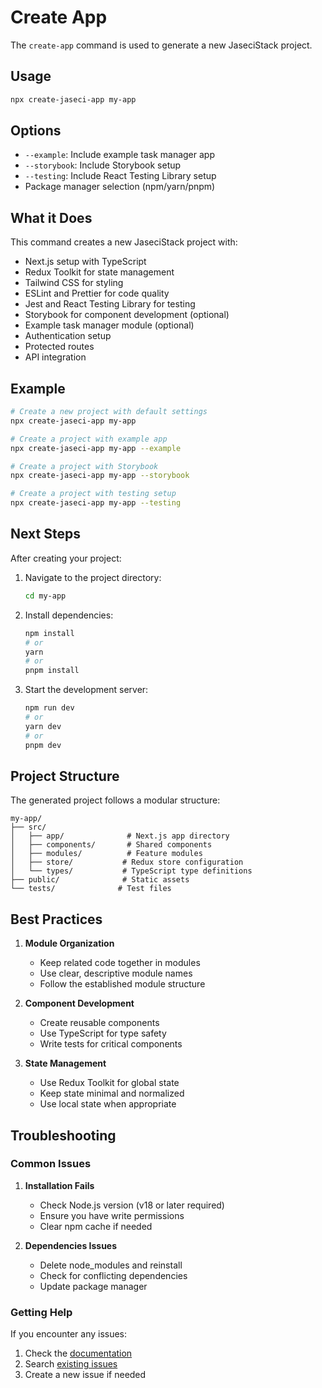 # Create App

The `create-app` command is used to generate a new JaseciStack project.

## Usage

```bash
npx create-jaseci-app my-app
```

## Options

- `--example`: Include example task manager app
- `--storybook`: Include Storybook setup
- `--testing`: Include React Testing Library setup
- Package manager selection (npm/yarn/pnpm)

## What it Does

This command creates a new JaseciStack project with:

- Next.js setup with TypeScript
- Redux Toolkit for state management
- Tailwind CSS for styling
- ESLint and Prettier for code quality
- Jest and React Testing Library for testing
- Storybook for component development (optional)
- Example task manager module (optional)
- Authentication setup
- Protected routes
- API integration

## Example

```bash
# Create a new project with default settings
npx create-jaseci-app my-app

# Create a project with example app
npx create-jaseci-app my-app --example

# Create a project with Storybook
npx create-jaseci-app my-app --storybook

# Create a project with testing setup
npx create-jaseci-app my-app --testing
```

## Next Steps

After creating your project:

1. Navigate to the project directory:
   ```bash
   cd my-app
   ```

2. Install dependencies:
   ```bash
   npm install
   # or
   yarn
   # or
   pnpm install
   ```

3. Start the development server:
   ```bash
   npm run dev
   # or
   yarn dev
   # or
   pnpm dev
   ```

## Project Structure

The generated project follows a modular structure:

```
my-app/
├── src/
│   ├── app/              # Next.js app directory
│   ├── components/       # Shared components
│   ├── modules/          # Feature modules
│   ├── store/           # Redux store configuration
│   └── types/           # TypeScript type definitions
├── public/              # Static assets
└── tests/              # Test files
```

## Best Practices

1. **Module Organization**
   - Keep related code together in modules
   - Use clear, descriptive module names
   - Follow the established module structure

2. **Component Development**
   - Create reusable components
   - Use TypeScript for type safety
   - Write tests for critical components

3. **State Management**
   - Use Redux Toolkit for global state
   - Keep state minimal and normalized
   - Use local state when appropriate

## Troubleshooting

### Common Issues

1. **Installation Fails**
   - Check Node.js version (v18 or later required)
   - Ensure you have write permissions
   - Clear npm cache if needed

2. **Dependencies Issues**
   - Delete node_modules and reinstall
   - Check for conflicting dependencies
   - Update package manager

### Getting Help

If you encounter any issues:
1. Check the [documentation](https://jaseci-forge.vercel.app/docs)
2. Search [existing issues](https://github.com/Jaseci-Labs/JaseciForge/issues)
3. Create a new issue if needed 